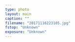 ```yaml
---
type: photo
layout: main
caption: ""
filename: "20171116223105.jpg"
fstop: "Unknown"
exposure: "Unknown"
---
```

